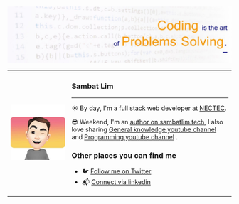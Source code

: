 

 <img style="max-width: 100%; height: auto;" src="./0.jpg" />

<table border="0" cellspacing="0" cellpadding="0">
  <tr>
    <td style="border: 0";>
      <img width="400" src="./profile.jpg" />
    </td>
    <td style="border: 0";>
      <h3>
        Sambat Lim
      </h3>
      <hr>
      <p>
        ☀️ By day, I'm a full stack web developer at <a href="https://www.nectec.or.th/en/">NECTEC<a/>.
      </p>
      <p>
        😎 Weekend, I'm an <a href="https://sambat-tech.netlify.app/">author on sambatlim.tech</a>, I also love sharing <a href="https://www.youtube.com/channel/UCs4y2CueccxT6ZmAAlZkBNQ?view_as=subscriber">General knowledge youtube channel</a> and <a href="https://www.youtube.com/channel/UCboO92SLHoZp1eq_bcFLGNQ">Programming youtube channel</a> .
      </p>
      <h3>Other places you can find me</h3>
      <ul>
        <li>
          🐦 <a href="https://twitter.com/Sambathlim86">Follow me on Twitter</a>
        </li>
        <li>
          📬 <a href="https://www.linkedin.com/in/sambatlim/">Connect via linkedin</a>
        </li>
      </ul>
    </td>
  </tr>
</table>

